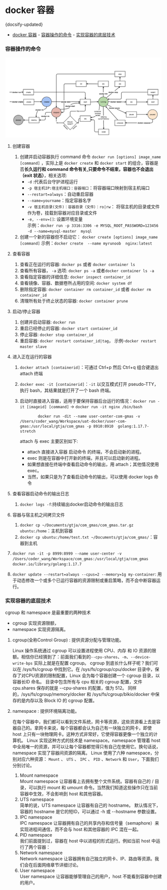 # docker 容器
{docsify-updated}

- [docker 容器](#docker-容器)
		- [容器操作的命令](#容器操作的命令)
		- [实现容器的底层技术](#实现容器的底层技术)

### 容器操作的命令

<center>
	<img src="/pics/container-state.jpg">
</center>

1. 创建容器  
	1. 创建并启动容器执行 command 命令 `docker run [options] image_name [command]` ，实际上是 `docker create` 和 `docker start` 的组合，容器是否**长久运行和 command 命令有关,只要命令不结束，容器也不会退出（exit 状态）**，相关选项:
		+ `-d` :代表后台守护进程运行
		+ `-p 宿主机IP:宿主机端口：容器端口`：将容器端口映射到宿主机端口
		+ `--restart=always`：自动重启容器
		+ `--name=yourname`：指定容器名字
		+ `-v 宿主机目录(文件)：容器目录（文件）：ro|rw`： 将宿主机的目录或文件作为卷，挂载到容器对应目录或文件
		+ `-e, --env=[]`: 设置环境变量  
	示例：`docker run -p 3316:3306 -e MYSQL_ROOT_PASSWORD=123456 -d --name=mysql-master  mysql`
	2. 创建一个新的容器但不启动它： `docker create [options] image_name [command]` 示例：`docker create  --name myrunoob  nginx:latest`

2. 查看容器  
	1. 查看正在运行的容器: `docker ps` 或者 `docker container ls`
	2. 查看所有容器， `-a` 选项: `docker ps -a` 或者`docker container ls -a `
	3. 查看指定容器的详细信息: `docker inspect container_id`
	4. 查看镜像、容器、数据卷所占用的空间: `docker system df`
	5. 删除指定容器: `docker container rm container_id` 或者 `docker rm container_id`
	6. 清理所有处于终止状态的容器: `docker container prune` 

3. 启动/停止容器  
	1. 创建并启动容器: `docker run`
	2. 重启已经停止的容器: `docker start container_id`
	3.  停止容器: `docker stop container_id` 
	4.  重启容器: `docker restart container_id|tag`，  示例-`docker restart master slave`

4. 进入正在运行的容器
	1.  `docker attach [containerid]`：可通过 Ctrl+p 然后 Ctrl+q 组合键退出 attach 终端
	2.  `docker exec -it [containerid]`：`-it` 以交互模式打开 pseudo-TTY，执行 bash，其结果就是打开了一个 bash 终端。
	3.  启动时直接进入容器，适用于要保持容器后台运行的情况：`docker run -it [imageid] [command]` -> `docker run -it nginx /bin/bash`
		```
				docker run -dit --name user-center-com-gmas -v /Users/coder_wang/Workspace/uat-docker/user-com-gmas:/usr/local/gtja/com_gmas -p 8910:8910  golang:1.17.7-stretch
		```

		attach 与 exec 主要区别如下:
    	+ attach 直接进入容器 启动命令 的终端，不会启动新的进程。
    	+ exec 则是在容器中打开新的终端，并且可以启动新的进程。
    	+ 如果想直接在终端中查看启动命令的输出，用 attach；其他情况使用 exec。
    	+ 当然，如果只是为了查看启动命令的输出，可以使用 docker logs 命令

5. 查看容器启动命令的输出日志
	1.  `docker logs -f`:持续输出docker启动命令的输出日志
6. 容器与宿主机之间拷贝文件 
   1. `docker cp ~/Documents/gtja/com_gmas/com_gmas.tar.gz ubuntu:/home`：主机到容器
   2. `docker cp ubuntu:/home/test.txt ~/Documents/gtja/com_gmas/`：容器到主机
7. `docker run -it -p 8999:8999 --name user-center -v /Users/coder_wang/Workspace/com_gmas:/usr/local/gtja/com_gmas  docker.io/library/golang:1.17.7`
8. `docker update --restart=always --cpus=2 --memory=1g my-container`: 用于动态修改一个或多个已运行容器的资源限制或重启策略，而不会中断容器运行。

### 实现容器的底层技术
cgroup 和 namespace 是最重要的两种技术
+ cgroup 实现资源限额，
+ namespace 实现资源隔离。

1. cgroup(全称Control Group) : 提供资源分配与管理功能。

   Linux 操作系统通过 cgroup 可以设置进程使用 CPU、内存 和 IO 资源的限额。相信你已经猜到了：前面我们看到的`--cpu-shares`、`-m`、`--device-write-bps` 实际上就是在配置 cgroup。
   cgroup 到底长什么样子呢？我们可以在 /sys/fs/cgroup 中找到它。在 /sys/fs/cgroup/cpu/docker 目录中，保存了对CPU资源的限制配置，Linux 会为每个容器创建一个 cgroup 目录，以容器长ID 命名。
   目录中包含所有与 cpu 相关的 cgroup 配置，文件 cpu.shares 保存的就是 --cpu-shares 的配置，值为 512。
   同样的，/sys/fs/cgroup/memory/docker 和 /sys/fs/cgroup/blkio/docker 中保存的是内存以及 Block IO 的 cgroup 配置。

2. namespace : 提供环境隔离功能。  

    在每个容器中，我们都可以看到文件系统，网卡等资源，这些资源看上去是容器自己的。拿网卡来说，每个容器都会认为自己有一块独立的网卡，即使 host 上只有一块物理网卡。这种方式非常好，它使得容器更像一个独立的计算机。
    Linux 实现这种方式的技术是 namespace。namespace 管理着 host 中全局唯一的资源，并可以让每个容器都觉得只有自己在使用它。换句话说，namespace 实现了容器间资源的隔离。
	Linux 使用了六种 namespace，分别对应六种资源： `Mount` 、 `UTS` 、 `IPC` 、 `PID` 、`Network` 和 `User`，下面我们分别讨论。

	1. Mount namespace  
		Mount namespace 让容器看上去拥有整个文件系统。容器有自己的 / 目录，可以执行 mount 和 umount 命令。当然我们知道这些操作只在当前容器中生效，不会影响到 host 和其他容器。
	2. UTS namespace  
		简单的说，UTS namespace 让容器有自己的 hostname。 默认情况下，容器的 hostname 是它的短ID，可以通过 -h 或 --hostname 参数设置。
	3. IPC namespace  
		IPC namespace 让容器拥有自己的共享内存和信号量（semaphore）来实现进程间通信，而不会与 host 和其他容器的 IPC 混在一起。
	4. PID namespace  
		我们前面提到过，容器在 host 中以进程的形式运行。例如当前 host 中运行了两个容器：
	5. Network namespace  
		Network namespace 让容器拥有自己独立的网卡、IP、路由等资源。我们会在后面网络章节详细讨论。
	6. User namespace  
		User namespace 让容器能够管理自己的用户，host 不能看到容器中创建的用户。